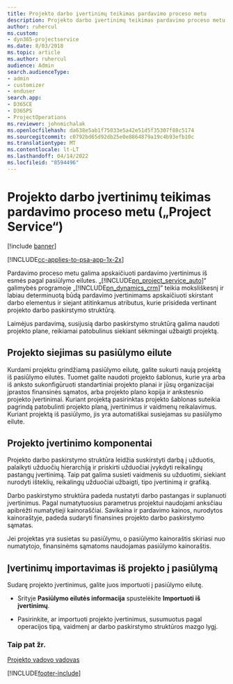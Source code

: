 ```yaml
---
title: Projekto darbo įvertinimų teikimas pardavimo proceso metu
description: Projekto darbo įvertinimų teikimas pardavimo proceso metu „Project Service“
author: ruhercul
ms.custom:
- dyn365-projectservice
ms.date: 8/03/2018
ms.topic: article
ms.author: ruhercul
audience: Admin
search.audienceType:
- admin
- customizer
- enduser
search.app:
- D365CE
- D365PS
- ProjectOperations
ms.reviewer: johnmichalak
ms.openlocfilehash: da638e5ab1f75033e5a42e51d5f35307f88c5174
ms.sourcegitcommit: c0792bd65d92db25e0e8864879a19c4b93efb10c
ms.translationtype: MT
ms.contentlocale: lt-LT
ms.lasthandoff: 04/14/2022
ms.locfileid: "8594496"
---
```

# <a name="provide-work-estimates-for-a-project-during-the-sales-process-project-service"></a>Projekto darbo įvertinimų teikimas pardavimo proceso metu („Project Service“)

[!include [banner](../includes/psa-now-project-operations.md)]

[!INCLUDE[cc-applies-to-psa-app-1x-2x](../includes/cc-applies-to-psa-app-1x-2x.md)]

Pardavimo proceso metu galima apskaičiuoti pardavimo įvertinimus iš esmės pagal pasiūlymo eilutes. „[!INCLUDE[pn_project_service_auto](../includes/pn-project-service-auto.md)]“ galimybės programoje „[!INCLUDE[pn_dynamics_crm](../includes/pn-dynamics-crm.md)]” teikia moksliškesnį ir labiau determinuotą būdą pardavimo įvertinimams apskaičiuoti skirstant darbo elementus ir siejant atitinkamus atributus, kurie prisideda vertinant projekto darbo paskirstymo struktūrą.  
  
 Laimėjus pardavimą, susijusią darbo paskirstymo struktūrą galima naudoti projekto plane, reikiamai patobulinus siekiant sėkmingai užbaigti projektą.  
  
## <a name="link-a-project-to-a-quote-line"></a>Projekto siejimas su pasiūlymo eilute  
 Kurdami projektu grindžiamą pasiūlymo eilutę, galite sukurti naują projektą iš pasiūlymo eilutės. Tuomet galite naudoti projekto šablonus, kurie yra arba iš anksto sukonfigūruoti standartiniai projekto planai ir jūsų organizacijai įprastos finansinės sąmatos, arba projekto plano kopija ir ankstesnio projekto įvertinimai. Kuriant projektą pasirinktas projekto šablonas suteikia pagrindą patobulinti projekto planą, įvertinimus ir vaidmenų reikalavimus. Kuriant projektą iš pasiūlymo, jis yra automatiškai susiejamas su pasiūlymo eilute.  
  
## <a name="project-estimate-components"></a>Projekto įvertinimo komponentai  
 Projekto darbo paskirstymo struktūra leidžia suskirstyti darbą į užduotis, palaikyti užduočių hierarchiją ir priskirti užduočiai įvykdyti reikalingų pastangų įvertinimą. Taip pat galima susieti vaidmenis su užduotimi, siekiant nurodyti išteklių, reikalingų užduočiai užbaigti, tipo įvertinimą ir grafiką.  
  
 Darbo paskirstymo struktūra padeda nustatyti darbo pastangas ir suplanuoti įvertinimus. Pagal numatytuosius parametrus projektui naudojami anksčiau apibrėžti numatytieji kainoraščiai. Savikaina ir pardavimo kainos, nurodytos kainoraštyje, padeda sudaryti finansines projekto darbo paskirstymo sąmatas.  
  
 Jei projektas yra susietas su pasiūlymu, o pasiūlymo kainoraštis skiriasi nuo numatytojo, finansinėms sąmatoms naudojamas pasiūlymo kainoraštis.  
  
## <a name="import-estimates-from-a-project-into-a-quote"></a>Įvertinimų importavimas iš projekto į pasiūlymą  
 Sudarę projekto įvertinimus, galite juos importuoti į pasiūlymo eilutę.  
  
-   Srityje **Pasiūlymo eilutės informacija** spustelėkite **Importuoti iš įvertinimų**. 

-   Pasirinkite, ar importuoti projekto įvertinimus, susumuotus pagal operacijos tipą, vaidmenį ar darbo paskirstymo struktūros mazgo lygį.  
  
### <a name="see-also"></a>Taip pat žr.  
 [Projekto vadovo vadovas](../psa/project-manager-guide.md)


[!INCLUDE[footer-include](../includes/footer-banner.md)]
